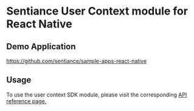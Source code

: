 # Sentiance User Context module for React Native

## Demo Application

https://github.com/sentiance/sample-apps-react-native

## Usage

To use the user context SDK module, please visit the corresponding [API reference page.](https://docs.sentiance.com/important-topics/sdk/api-reference/react-native/user-context)
